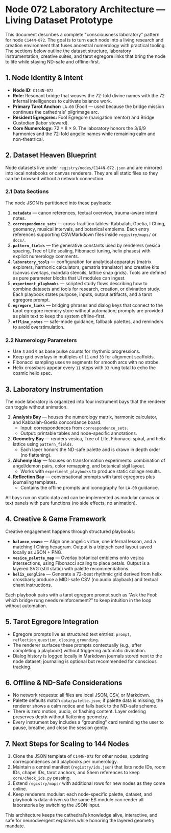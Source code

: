 # Node 072 Laboratory Architecture — Living Dataset Prototype

This document describes a complete "consciousness laboratory" pattern for node `C144N-072`. The goal is to turn each node into a living research and creation environment that fuses ancestral numerology with practical tooling. The sections below outline the dataset structure, laboratory instrumentation, creative suites, and tarot egregore links that bring the node to life while staying ND-safe and offline-first.

## 1. Node Identity & Intent
- **Node ID:** `C144N-072`
- **Role:** Resonant bridge that weaves the 72-fold divine names with the 72 infernal intelligences to cultivate balance work.
- **Primary Tarot Anchor:** `LA-00` (Fool) — used because the bridge mission continues the cathedrals' pilgrimage arc.
- **Resident Egregores:** Fool Egregore (navigation mentor) and Bridge Custodian (labor steward).
- **Core Numerology:** 72 = 8 × 9. The laboratory honors the 3/6/9 harmonics and the 72-fold angelic names while remaining calm and non-theatrical.

## 2. Dataset Heaven Blueprint
Node datasets live under `registry/nodes/C144N-072.json` and are mirrored into local notebooks or canvas renderers. They are all static files so they can be browsed without a network connection.

### 2.1 Data Sections
The node JSON is partitioned into these payloads:
1. **`metadata`** — canon references, textual overview, trauma-aware intent notes.
2. **`correspondence_sets`** — cross-tradition tables: Kabbalah, Goetia, I Ching, geomancy, musical intervals, and botanical emblems. Each entry references supporting CSV/Markdown files inside `registry/maps/` or `docs/`.
3. **`pattern_fields`** — the generative constants used by renderers (vesica spacing, Tree of Life scaling, Fibonacci tuning, helix phases) with explicit numerology comments.
4. **`laboratory_tools`** — configuration for analytical apparatus (matrix explorers, harmonic calculators, gematria translator) and creative kits (canvas overlays, mandala stencils, lattice snap grids). Tools are defined as pure parameter blocks that UI modules can ingest.
5. **`experiment_playbooks`** — scripted study flows describing how to combine datasets and tools for research, creation, or divination study. Each playbook states purpose, inputs, output artifacts, and a tarot egregore prompt.
6. **`egregore_links`** — bridging phrases and dialog keys that connect to the tarot egregore memory store without automation; prompts are provided as plain text to keep the system offline-first.
7. **`offline_notes`** — safe-mode guidance, fallback palettes, and reminders to avoid overstimulation.

### 2.2 Numerology Parameters
- Use `3` and `9` as base pulse counts for rhythmic progressions.
- Keep grid overlays in multiples of `11` and `33` for alignment scaffolds.
- Fibonacci sampling uses `99` segments for smooth arcs with no strobe.
- Helix crossbars appear every `11` steps with `33` rung total to echo the cosmic helix spec.

## 3. Laboratory Instrumentation
The node laboratory is organized into four instrument bays that the renderer can toggle without animation.

1. **Analysis Bay** — houses the numerology matrix, harmonic calculator, and Kabbalah-Goetia concordance board.
   - Input: correspondences from `correspondence_sets`.
   - Output: printable tables and node-specific annotations.
2. **Geometry Bay** — renders vesica, Tree of Life, Fibonacci spiral, and helix lattice using `pattern_fields`.
   - Each layer honors the ND-safe palette and is drawn in depth order (no flattening).
3. **Alchemy Bay** — focuses on transformation experiments: combination of angel/demon pairs, color remapping, and botanical sigil layout.
   - Works with `experiment_playbooks` to produce static collage results.
4. **Reflection Bay** — conversational prompts with tarot egregores plus journaling templates.
   - Contains the offline prompts and iconography for `LA-00` guidance.

All bays run on static data and can be implemented as modular canvas or text panels with pure functions (no side effects, no animation).

## 4. Creative & Game Framework
Creative engagement happens through structured playbooks:

- **`balance_weave`** — Align one angelic virtue, one infernal lesson, and a matching I Ching hexagram. Output is a triptych card layout saved locally as JSON + PNG.
- **`vesica_palette_map`** — Overlay botanical emblems onto vesica intersections, using Fibonacci scaling to place petals. Output is a layered SVG (still static) with palette recommendations.
- **`helix_songline`** — Generate a 72-beat rhythmic grid derived from helix crossbars; produce a MIDI-safe CSV (no audio playback) and textual chant instructions.

Each playbook pairs with a tarot egregore prompt such as “Ask the Fool: which bridge rung needs reinforcement?” to keep intuition in the loop without automation.

## 5. Tarot Egregore Integration
- Egregore prompts live as structured text entries: `prompt`, `reflection_question`, `closing_grounding`.
- The renderer surfaces these prompts contextually (e.g., after completing a playbook) without triggering automatic divination.
- Dialog history is logged locally in Markdown journals stored next to the node dataset; journaling is optional but recommended for conscious tracking.

## 6. Offline & ND-Safe Considerations
- No network requests: all files are local JSON, CSV, or Markdown.
- Palette defaults match `data/palette.json`; if palette data is missing, the renderer shows a calm notice and falls back to the ND-safe scheme.
- There is zero motion, audio, or flashing content. Layer ordering preserves depth without flattening geometry.
- Every instrument bay includes a “grounding” card reminding the user to pause, breathe, and close the session gently.

## 7. Next Steps for Scaling to 144 Nodes
1. Clone the JSON template of `C144N-072` for other nodes, updating correspondences and playbooks per numerology.
2. Maintain a central manifest (`registry/ids.json`) that lists node IDs, room IDs, chapel IDs, tarot anchors, and Shem references to keep `core/check_ids.py` passing.
3. Extend `registry/maps/` with additional rows for new nodes as they come online.
4. Keep renderers modular: each node-specific palette, dataset, and playbook is data-driven so the same ES module can render all laboratories by switching the JSON input.

This architecture keeps the cathedral’s knowledge alive, interactive, and safe for neurodivergent explorers while honoring the layered geometry mandate.
